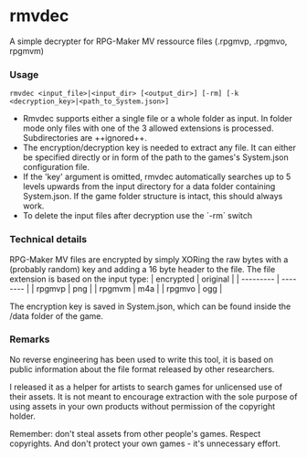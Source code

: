 # rmvdec
A simple decrypter for RPG-Maker MV ressource files (.rpgmvp, .rpgmvo, rpgmvm)

### Usage
`rmvdec <input_file>|<input_dir> [<output_dir>] [-rm] [-k <decryption_key>|<path_to_System.json>]`

- Rmvdec supports either a single file or a whole folder as input. In folder mode only files with one of the 3 allowed extensions is processed. Subdirectories are ++ignored++.
- The encryption/decryption key is needed to extract any file. It can either be specified directly or in form of the path to the games's System.json configuration file.
- If the 'key' argument is omitted, rmvdec automatically searches up to 5 levels upwards from the input directory for a data folder containing System.json. If the game folder structure is intact, this should always work.
- To delete the input files after decryption use the ´-rm´ switch

### Technical details

RPG-Maker MV files are encrypted by simply XORing the raw bytes with a (probably random) key and adding a 16 byte header to the file. The file extension is based on the input type:
| encrypted | original |
| --------- | -------- |
| rpgmvp    | png      |
| rpgmvm    | m4a      |
| rpgmvo    | ogg      |

The encryption key is saved in System.json, which can be found inside the /data folder of the game.

### Remarks
No reverse engineering has been used to write this tool, it is based on public information about the file format released by other researchers.

I released it as a helper for artists to search games for unlicensed use of their assets. It is not meant to encourage extraction with the sole purpose of using assets in your own products without permission of the copyright holder.

Remember: don't steal assets from other people's games. Respect copyrights. And don't protect your own games - it's unnecessary effort.
